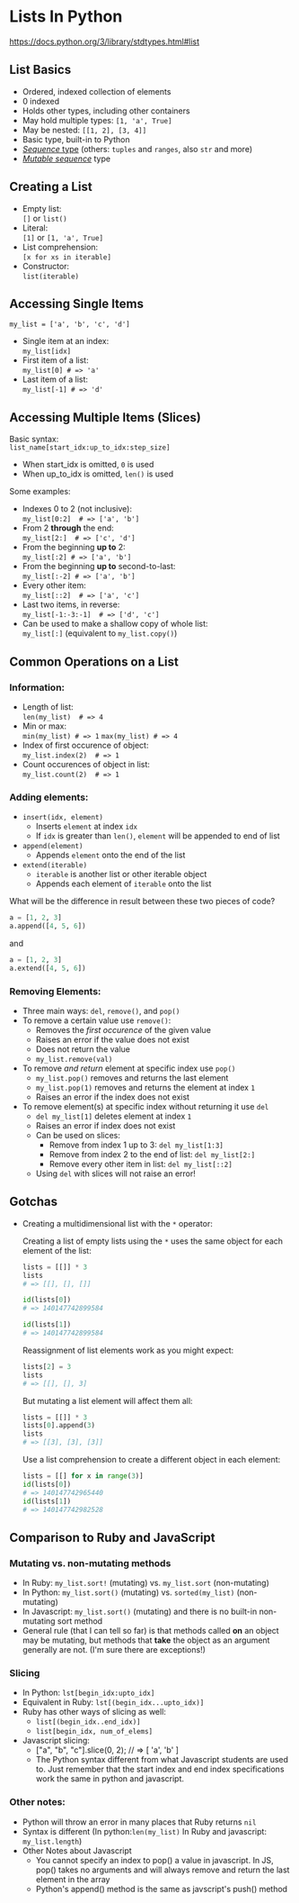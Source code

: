 # Lists In Python

https://docs.python.org/3/library/stdtypes.html#list

## List Basics

* Ordered, indexed collection of elements
* 0 indexed
* Holds other types, including other containers
* May hold multiple types: `[1, 'a', True]`
* May be nested: `[[1, 2], [3, 4]]`
* Basic type, built-in to Python
* [*Sequence* type](https://docs.python.org/3/library/stdtypes.html#list) (others: `tuples` and `ranges`, also `str` and more)
* [*Mutable sequence*](https://docs.python.org/3/library/stdtypes.html#mutable-sequence-types) type

## Creating a List

* Empty list: <br>`[]` or `list()`
* Literal: <br>`[1]` or `[1, 'a', True]`
* List comprehension: <br>`[x for xs in iterable]`
* Constructor: <br>`list(iterable)`

## Accessing Single Items

`my_list = ['a', 'b', 'c', 'd']`

* Single item at an index: <br>`my_list[idx]`
* First item of a list: <br>`my_list[0] # => 'a'`
* Last item of a list: <br>`my_list[-1] # => 'd'`

## Accessing Multiple Items (Slices)

Basic syntax: <br>`list_name[start_idx:up_to_idx:step_size]`

* When start_idx is omitted, `0` is used
* When up_to_idx is omitted, `len()` is used

Some examples:
* Indexes 0 to 2 (not inclusive): <br>`my_list[0:2]  # => ['a', 'b']`
* From 2 **through** the end: <br>`my_list[2:]  # => ['c', 'd']`
* From the beginning **up to** 2: <br>`my_list[:2] # => ['a', 'b']`
* From the beginning **up to** second-to-last: <br>`my_list[:-2] # => ['a', 'b']`
* Every other item: <br>`my_list[::2]  # => ['a', 'c']`
* Last two items, in reverse: <br>`my_list[-1:-3:-1]  # => ['d', 'c']`
* Can be used to make a shallow copy of whole list: <br>`my_list[:]` (equivalent to `my_list.copy()`)

## Common Operations on a List

### Information:

* Length of list: <br>`len(my_list)  # => 4`
* Min or max: <br>`min(my_list) # => 1` `max(my_list) # => 4`
* Index of first occurence of object: <br>`my_list.index(2)  # => 1`
* Count occurences of object in list: <br>`my_list.count(2)  # => 1`

### Adding elements:

* `insert(idx, element)`
    - Inserts `element` at index `idx`
    - If `idx` is greater than `len()`, `element` will be appended to end of
        list
* `append(element)`
    - Appends `element` onto the end of the list
* `extend(iterable)`
    - `iterable` is another list or other iterable object
    - Appends each element of `iterable` onto the list

What will be the difference in result between these two pieces of code?
```python
a = [1, 2, 3]
a.append([4, 5, 6])
```
and
```python
a = [1, 2, 3]
a.extend([4, 5, 6])
```

### Removing Elements:

* Three main ways: `del`, `remove()`, and `pop()`
* To remove a certain value use `remove()`:
    - Removes the *first occurence* of the given value
    - Raises an error if the value does not exist
    - Does not return the value
    - `my_list.remove(val)`
* To remove *and return* element at specific index use `pop()`
    - `my_list.pop()` removes and returns the last element
    - `my_list.pop(1)` removes and returns the element at index `1`
    - Raises an error if the index does not exist
* To remove element(s) at specific index without returning it use `del`
    - `del my_list[1]` deletes element at index `1`
    - Raises an error if index does not exist
    - Can be used on slices:
        * Remove from index 1 up to 3: `del my_list[1:3]`
        * Remove from index 2 to the end of list: `del my_list[2:]`
        * Remove every other item in list: `del my_list[::2]`
    - Using `del` with slices will not raise an error!

## Gotchas

* Creating a multidimensional list with the `*` operator:

    Creating a list of empty lists using the `*` uses the same object for each element of the list:
    ```python
    lists = [[]] * 3
    lists
    # => [[], [], []]

    id(lists[0])
    # => 140147742899584

    id(lists[1])
    # => 140147742899584
    ```

    Reassignment of list elements work as you might expect:
    ```python
    lists[2] = 3
    lists
    # => [[], [], 3]
    ```

    But mutating a list element will affect them all:
    ```python
    lists = [[]] * 3
    lists[0].append(3)
    lists
    # => [[3], [3], [3]]
    ```

    Use a list comprehension to create a different object in each element:
    ```python
    lists = [[] for x in range(3)]
    id(lists[0])
    # => 140147742965440
    id(lists[1])
    # => 140147742982528
    ```

## Comparison to Ruby and JavaScript

### Mutating vs. non-mutating methods
* In Ruby: `my_list.sort!` (mutating) vs. `my_list.sort` (non-mutating)
* In Python: `my_list.sort()` (mutating) vs. `sorted(my_list)` (non-mutating)
* In Javascript: `my_list.sort()` (mutating) and there is no built-in non-mutating sort method
* General rule (that I can tell so far) is that methods called **on** an object may be mutating, but methods that **take** the object as an
        argument generally are not. (I'm sure there are exceptions!)
### Slicing
* In Python: `lst[begin_idx:upto_idx]`
* Equivalent in Ruby: `lst[(begin_idx...upto_idx)]`
* Ruby has other ways of slicing as well:
   * `list[(begin_idx..end_idx)]`
   * `list[begin_idx, num_of_elems]`
* Javascript slicing:
   * ["a", "b", "c"].slice(0, 2);  // => [ 'a', 'b' ]
   * The Python syntax different from what Javascript students are used to.  Just remember that the start index and end index specifications work the same in python and javascript.

### Other notes:
* Python will throw an error in many places that Ruby returns `nil`
* Syntax is different (In python:`len(my_list)` In Ruby and javascript: `my_list.length`)
* Other Notes about Javascript
    - You cannot specify an index to pop() a value in javascript. In JS, pop() takes no arguments and will always remove and return the last element in the array
    - Python's append() method is the same as javscript's push() method



